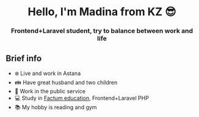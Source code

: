 <h1 align="center">Hello, I'm Madina from KZ 😎</h1>
<h3 align="center">Frontend+Laravel student, try to balance between work and life </h3>

## Brief info
- ❄️ Live and work in Astana
- 👪 Have great husband and two children
- 🏤 Work in the public service
- 💻 Study in [Factum education](https://edu.factum.agency/), Frontend+Laravel PHP
- 📚 My hobby is reading and gym

##



<!--
**khussmadina/khussmadina** is a ✨ _special_ ✨ repository because its `README.md` (this file) appears on your GitHub profile.

Here are some ideas to get you started:

- 🔭 I’m currently working on ...
- 🌱 I’m currently learning ...
- 👯 I’m looking to collaborate on ...
- 🤔 I’m looking for help with ...
- 💬 Ask me about ...
- 📫 How to reach me: ...
- 😄 Pronouns: ...
- ⚡ Fun fact: ...
-->
